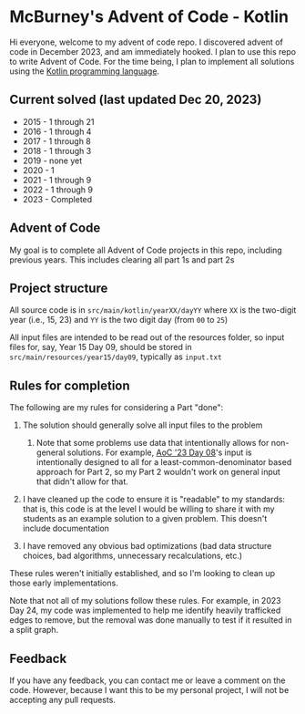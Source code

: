 # McBurney's Advent of Code - Kotlin

Hi everyone, welcome to my advent of code repo. I discovered advent of code in December 2023, and am immediately hooked.
I plan to use this repo to write Advent of Code. For the time being, I plan to implement all solutions using the 
[Kotlin programming language](https://kotlinlang.org/).

## Current solved (last updated Dec 20, 2023)

* 2015 - 1 through 21
* 2016 - 1 through 4
* 2017 - 1 through 8
* 2018 - 1 through 3
* 2019 - none yet
* 2020 - 1
* 2021 - 1 through 9
* 2022 - 1 through 9
* 2023 - Completed

## Advent of Code

My goal is to complete all Advent of Code projects in this repo, including previous years. This includes clearing
all part 1s and part 2s

## Project structure

All source code is in `src/main/kotlin/yearXX/dayYY` where `XX` is the two-digit year (i.e., 15, 23) and
`YY` is the two digit day (from `00` to `25`)

All input files are intended to be read out of the resources folder, so input files for, say, Year 15 Day 09, should be
stored in `src/main/resources/year15/day09`, typically as `input.txt`

## Rules for completion

The following are my rules for considering a Part "done":
1) The solution should generally solve all input files to the problem 
    1) Note that some problems use data that intentionally allows for non-general solutions. For example,
   [AoC '23 Day 08](https://adventofcode.com/2023/day/8)'s input is intentionally designed to all for a 
   least-common-denominator based approach for Part 2, so my Part 2 wouldn't work on general input that 
   didn't allow for that.
   
2) I have cleaned up the code to ensure it is "readable" to my standards: that is, this code is at the level I would
be willing to share it with my students as an example solution to a given problem. This doesn't include documentation
3) I have removed any obvious bad optimizations (bad data structure choices, bad algorithms, unnecessary recalculations, etc.)

These rules weren't initially established, and so I'm looking to clean up those early implementations.

Note that not all of my solutions follow these rules. For example, in 2023 Day 24, my code was implemented
to help me identify heavily trafficked edges to remove, but the removal was done manually to test if it
resulted in a split graph.

## Feedback

If you have any feedback, you can contact me or leave a comment on the code. However, because I want this to be my
personal project, I will not be accepting any pull requests.